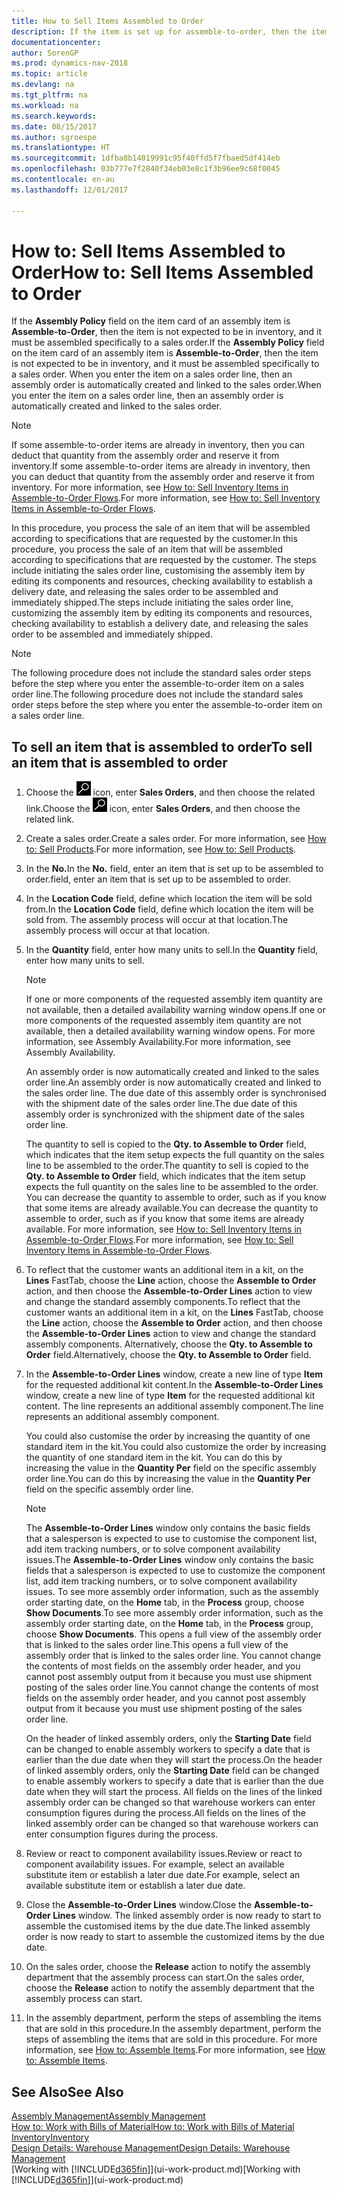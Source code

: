 ```yaml
---
title: How to Sell Items Assembled to Order
description: If the item is set up for assemble-to-order, then the item is not expected to be in inventory, and it must be assembled specifically to a sales order. When you enter the item on a sales order line, then an assembly order is automatically created and linked to the sales order.
documentationcenter: 
author: SorenGP
ms.prod: dynamics-nav-2018
ms.topic: article
ms.devlang: na
ms.tgt_pltfrm: na
ms.workload: na
ms.search.keywords: 
ms.date: 08/15/2017
ms.author: sgroespe
ms.translationtype: HT
ms.sourcegitcommit: 1dfba8b14019991c95f40ffd5f7fbaed5df414eb
ms.openlocfilehash: 03b777e7f2840f34eb03e8c1f3b96ee9c68f0045
ms.contentlocale: en-au
ms.lasthandoff: 12/01/2017

---
```

# <a name="how-to-sell-items-assembled-to-order"></a><span data-ttu-id="80ba4-104">How to: Sell Items Assembled to Order</span><span class="sxs-lookup"><span data-stu-id="80ba4-104">How to: Sell Items Assembled to Order</span></span>
<span data-ttu-id="80ba4-105">If the **Assembly Policy** field on the item card of an assembly item is **Assemble-to-Order**, then the item is not expected to be in inventory, and it must be assembled specifically to a sales order.</span><span class="sxs-lookup"><span data-stu-id="80ba4-105">If the **Assembly Policy** field on the item card of an assembly item is **Assemble-to-Order**, then the item is not expected to be in inventory, and it must be assembled specifically to a sales order.</span></span> <span data-ttu-id="80ba4-106">When you enter the item on a sales order line, then an assembly order is automatically created and linked to the sales order.</span><span class="sxs-lookup"><span data-stu-id="80ba4-106">When you enter the item on a sales order line, then an assembly order is automatically created and linked to the sales order.</span></span>  

> [!NOTE]  
>  <span data-ttu-id="80ba4-107">If some assemble-to-order items are already in inventory, then you can deduct that quantity from the assembly order and reserve it from inventory.</span><span class="sxs-lookup"><span data-stu-id="80ba4-107">If some assemble-to-order items are already in inventory, then you can deduct that quantity from the assembly order and reserve it from inventory.</span></span> <span data-ttu-id="80ba4-108">For more information, see [How to: Sell Inventory Items in Assemble-to-Order Flows](assembly-how-to-sell-assemble-to-order-items-and-inventory-items-together.md).</span><span class="sxs-lookup"><span data-stu-id="80ba4-108">For more information, see [How to: Sell Inventory Items in Assemble-to-Order Flows](assembly-how-to-sell-assemble-to-order-items-and-inventory-items-together.md).</span></span>  

<span data-ttu-id="80ba4-109">In this procedure, you process the sale of an item that will be assembled according to specifications that are requested by the customer.</span><span class="sxs-lookup"><span data-stu-id="80ba4-109">In this procedure, you process the sale of an item that will be assembled according to specifications that are requested by the customer.</span></span> <span data-ttu-id="80ba4-110">The steps include initiating the sales order line, customising the assembly item by editing its components and resources, checking availability to establish a delivery date, and releasing the sales order to be assembled and immediately shipped.</span><span class="sxs-lookup"><span data-stu-id="80ba4-110">The steps include initiating the sales order line, customizing the assembly item by editing its components and resources, checking availability to establish a delivery date, and releasing the sales order to be assembled and immediately shipped.</span></span>  

> [!NOTE]  
>  <span data-ttu-id="80ba4-111">The following procedure does not include the standard sales order steps before the step where you enter the assemble-to-order item on a sales order line.</span><span class="sxs-lookup"><span data-stu-id="80ba4-111">The following procedure does not include the standard sales order steps before the step where you enter the assemble-to-order item on a sales order line.</span></span>  

## <a name="to-sell-an-item-that-is-assembled-to-order"></a><span data-ttu-id="80ba4-112">To sell an item that is assembled to order</span><span class="sxs-lookup"><span data-stu-id="80ba4-112">To sell an item that is assembled to order</span></span>  
1.  <span data-ttu-id="80ba4-113">Choose the ![Search for Page or Report](media/ui-search/search_small.png "Search for Page or Report icon") icon, enter **Sales Orders**, and then choose the related link.</span><span class="sxs-lookup"><span data-stu-id="80ba4-113">Choose the ![Search for Page or Report](media/ui-search/search_small.png "Search for Page or Report icon") icon, enter **Sales Orders**, and then choose the related link.</span></span>  
2.  <span data-ttu-id="80ba4-114">Create a sales order.</span><span class="sxs-lookup"><span data-stu-id="80ba4-114">Create a sales order.</span></span> <span data-ttu-id="80ba4-115">For more information, see [How to: Sell Products](sales-how-sell-products.md).</span><span class="sxs-lookup"><span data-stu-id="80ba4-115">For more information, see [How to: Sell Products](sales-how-sell-products.md).</span></span>  
3.  <span data-ttu-id="80ba4-116">In the **No.**</span><span class="sxs-lookup"><span data-stu-id="80ba4-116">In the **No.**</span></span> <span data-ttu-id="80ba4-117">field, enter an item that is set up to be assembled to order.</span><span class="sxs-lookup"><span data-stu-id="80ba4-117">field, enter an item that is set up to be assembled to order.</span></span>  
4.  <span data-ttu-id="80ba4-118">In the **Location Code** field, define which location the item will be sold from.</span><span class="sxs-lookup"><span data-stu-id="80ba4-118">In the **Location Code** field, define which location the item will be sold from.</span></span> <span data-ttu-id="80ba4-119">The assembly process will occur at that location.</span><span class="sxs-lookup"><span data-stu-id="80ba4-119">The assembly process will occur at that location.</span></span>  
5.  <span data-ttu-id="80ba4-120">In the **Quantity** field, enter how many units to sell.</span><span class="sxs-lookup"><span data-stu-id="80ba4-120">In the **Quantity** field, enter how many units to sell.</span></span>  

    > [!NOTE]  
    >  <span data-ttu-id="80ba4-121">If one or more components of the requested assembly item quantity are not available, then a detailed availability warning window opens.</span><span class="sxs-lookup"><span data-stu-id="80ba4-121">If one or more components of the requested assembly item quantity are not available, then a detailed availability warning window opens.</span></span> <span data-ttu-id="80ba4-122">For more information, see Assembly Availability.</span><span class="sxs-lookup"><span data-stu-id="80ba4-122">For more information, see Assembly Availability.</span></span>  

    <span data-ttu-id="80ba4-123">An assembly order is now automatically created and linked to the sales order line.</span><span class="sxs-lookup"><span data-stu-id="80ba4-123">An assembly order is now automatically created and linked to the sales order line.</span></span> <span data-ttu-id="80ba4-124">The due date of this assembly order is synchronised with the shipment date of the sales order line.</span><span class="sxs-lookup"><span data-stu-id="80ba4-124">The due date of this assembly order is synchronized with the shipment date of the sales order line.</span></span>  

    <span data-ttu-id="80ba4-125">The quantity to sell is copied to the **Qty. to Assemble to Order** field, which indicates that the item setup expects the full quantity on the sales line to be assembled to the order.</span><span class="sxs-lookup"><span data-stu-id="80ba4-125">The quantity to sell is copied to the **Qty. to Assemble to Order** field, which indicates that the item setup expects the full quantity on the sales line to be assembled to the order.</span></span> <span data-ttu-id="80ba4-126">You can decrease the quantity to assemble to order, such as if you know that some items are already available.</span><span class="sxs-lookup"><span data-stu-id="80ba4-126">You can decrease the quantity to assemble to order, such as if you know that some items are already available.</span></span> <span data-ttu-id="80ba4-127">For more information, see [How to: Sell Inventory Items in Assemble-to-Order Flows](assembly-how-to-sell-inventory-items-in-assemble-to-order-flows.md).</span><span class="sxs-lookup"><span data-stu-id="80ba4-127">For more information, see [How to: Sell Inventory Items in Assemble-to-Order Flows](assembly-how-to-sell-inventory-items-in-assemble-to-order-flows.md).</span></span>  

6.  <span data-ttu-id="80ba4-128">To reflect that the customer wants an additional item in a kit, on the **Lines** FastTab, choose the **Line** action, choose the **Assemble to Order** action, and then choose the **Assemble-to-Order Lines** action to view and change the standard assembly components.</span><span class="sxs-lookup"><span data-stu-id="80ba4-128">To reflect that the customer wants an additional item in a kit, on the **Lines** FastTab, choose the **Line** action, choose the **Assemble to Order** action, and then choose the **Assemble-to-Order Lines** action to view and change the standard assembly components.</span></span> <span data-ttu-id="80ba4-129">Alternatively, choose the **Qty. to Assemble to Order** field.</span><span class="sxs-lookup"><span data-stu-id="80ba4-129">Alternatively, choose the **Qty. to Assemble to Order** field.</span></span>  
7.  <span data-ttu-id="80ba4-130">In the **Assemble-to-Order Lines** window, create a new line of type **Item** for the requested additional kit content.</span><span class="sxs-lookup"><span data-stu-id="80ba4-130">In the **Assemble-to-Order Lines** window, create a new line of type **Item** for the requested additional kit content.</span></span> <span data-ttu-id="80ba4-131">The line represents an additional assembly component.</span><span class="sxs-lookup"><span data-stu-id="80ba4-131">The line represents an additional assembly component.</span></span>  

    <span data-ttu-id="80ba4-132">You could also customise the order by increasing the quantity of one standard item in the kit.</span><span class="sxs-lookup"><span data-stu-id="80ba4-132">You could also customize the order by increasing the quantity of one standard item in the kit.</span></span> <span data-ttu-id="80ba4-133">You can do this by increasing the value in the **Quantity Per** field on the specific assembly order line.</span><span class="sxs-lookup"><span data-stu-id="80ba4-133">You can do this by increasing the value in the **Quantity Per** field on the specific assembly order line.</span></span>  

    > [!NOTE]  
    >  <span data-ttu-id="80ba4-134">The **Assemble-to-Order Lines** window only contains the basic fields that a salesperson is expected to use to customise the component list, add item tracking numbers, or to solve component availability issues.</span><span class="sxs-lookup"><span data-stu-id="80ba4-134">The **Assemble-to-Order Lines** window only contains the basic fields that a salesperson is expected to use to customize the component list, add item tracking numbers, or to solve component availability issues.</span></span> <span data-ttu-id="80ba4-135">To see more assembly order information, such as the assembly order starting date, on the **Home** tab, in the **Process** group, choose **Show Documents**.</span><span class="sxs-lookup"><span data-stu-id="80ba4-135">To see more assembly order information, such as the assembly order starting date, on the **Home** tab, in the **Process** group, choose **Show Documents**.</span></span> <span data-ttu-id="80ba4-136">This opens a full view of the assembly order that is linked to the sales order line.</span><span class="sxs-lookup"><span data-stu-id="80ba4-136">This opens a full view of the assembly order that is linked to the sales order line.</span></span> <span data-ttu-id="80ba4-137">You cannot change the contents of most fields on the assembly order header, and you cannot post assembly output from it because you must use shipment posting of the sales order line.</span><span class="sxs-lookup"><span data-stu-id="80ba4-137">You cannot change the contents of most fields on the assembly order header, and you cannot post assembly output from it because you must use shipment posting of the sales order line.</span></span>  
    >   
    >  <span data-ttu-id="80ba4-138">On the header of linked assembly orders, only the **Starting Date** field can be changed to enable assembly workers to specify a date that is earlier than the due date when they will start the process.</span><span class="sxs-lookup"><span data-stu-id="80ba4-138">On the header of linked assembly orders, only the **Starting Date** field can be changed to enable assembly workers to specify a date that is earlier than the due date when they will start the process.</span></span> <span data-ttu-id="80ba4-139">All fields on the lines of the linked assembly order can be changed so that warehouse workers can enter consumption figures during the process.</span><span class="sxs-lookup"><span data-stu-id="80ba4-139">All fields on the lines of the linked assembly order can be changed so that warehouse workers can enter consumption figures during the process.</span></span>  

8.  <span data-ttu-id="80ba4-140">Review or react to component availability issues.</span><span class="sxs-lookup"><span data-stu-id="80ba4-140">Review or react to component availability issues.</span></span> <span data-ttu-id="80ba4-141">For example, select an available substitute item or establish a later due date.</span><span class="sxs-lookup"><span data-stu-id="80ba4-141">For example, select an available substitute item or establish a later due date.</span></span>  
9. <span data-ttu-id="80ba4-142">Close the **Assemble-to-Order Lines** window.</span><span class="sxs-lookup"><span data-stu-id="80ba4-142">Close the **Assemble-to-Order Lines** window.</span></span> <span data-ttu-id="80ba4-143">The linked assembly order is now ready to start to assemble the customised items by the due date.</span><span class="sxs-lookup"><span data-stu-id="80ba4-143">The linked assembly order is now ready to start to assemble the customized items by the due date.</span></span>  
10. <span data-ttu-id="80ba4-144">On the sales order, choose the **Release** action to notify the assembly department that the assembly process can start.</span><span class="sxs-lookup"><span data-stu-id="80ba4-144">On the sales order, choose the **Release** action to notify the assembly department that the assembly process can start.</span></span>  
11. <span data-ttu-id="80ba4-145">In the assembly department, perform the steps of assembling the items that are sold in this procedure.</span><span class="sxs-lookup"><span data-stu-id="80ba4-145">In the assembly department, perform the steps of assembling the items that are sold in this procedure.</span></span> <span data-ttu-id="80ba4-146">For more information, see [How to: Assemble Items](assembly-how-to-assemble-items.md).</span><span class="sxs-lookup"><span data-stu-id="80ba4-146">For more information, see [How to: Assemble Items](assembly-how-to-assemble-items.md).</span></span>  

## <a name="see-also"></a><span data-ttu-id="80ba4-147">See Also</span><span class="sxs-lookup"><span data-stu-id="80ba4-147">See Also</span></span>  
[<span data-ttu-id="80ba4-148">Assembly Management</span><span class="sxs-lookup"><span data-stu-id="80ba4-148">Assembly Management</span></span>](assembly-assemble-items.md)  
[<span data-ttu-id="80ba4-149">How to: Work with Bills of Material</span><span class="sxs-lookup"><span data-stu-id="80ba4-149">How to: Work with Bills of Material</span></span>](inventory-how-work-BOMs.md)  
[<span data-ttu-id="80ba4-150">Inventory</span><span class="sxs-lookup"><span data-stu-id="80ba4-150">Inventory</span></span>](inventory-manage-inventory.md)  
[<span data-ttu-id="80ba4-151">Design Details: Warehouse Management</span><span class="sxs-lookup"><span data-stu-id="80ba4-151">Design Details: Warehouse Management</span></span>](design-details-warehouse-management.md)  
<span data-ttu-id="80ba4-152">[Working with [!INCLUDE[d365fin](includes/d365fin_md.md)]](ui-work-product.md)</span><span class="sxs-lookup"><span data-stu-id="80ba4-152">[Working with [!INCLUDE[d365fin](includes/d365fin_md.md)]](ui-work-product.md)</span></span>

